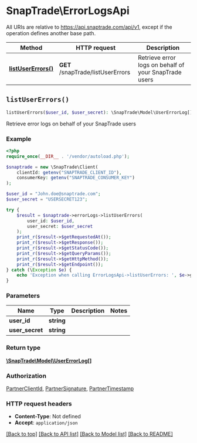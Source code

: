 # SnapTrade\ErrorLogsApi

All URIs are relative to https://api.snaptrade.com/api/v1, except if the operation defines another base path.

| Method | HTTP request | Description |
| ------------- | ------------- | ------------- |
| [**listUserErrors()**](ErrorLogsApi.md#listUserErrors) | **GET** /snapTrade/listUserErrors | Retrieve error logs on behalf of your SnapTrade users |


## `listUserErrors()`

```php
listUserErrors($user_id, $user_secret): \SnapTrade\Model\UserErrorLog[]
```

Retrieve error logs on behalf of your SnapTrade users

### Example

```php
<?php
require_once(__DIR__ . '/vendor/autoload.php');

$snaptrade = new \SnapTrade\Client(
    clientId: getenv("SNAPTRADE_CLIENT_ID"),
    consumerKey: getenv("SNAPTRADE_CONSUMER_KEY")
);

$user_id = "John.doe@snaptrade.com";
$user_secret = "USERSECRET123";

try {
    $result = $snaptrade->errorLogs->listUserErrors(
        user_id: $user_id, 
        user_secret: $user_secret
    );
    print_r($result->$getRequestedAt());
    print_r($result->$getResponse());
    print_r($result->$getStatusCode());
    print_r($result->$getQueryParams());
    print_r($result->$getHttpMethod());
    print_r($result->$getEndpoint());
} catch (\Exception $e) {
    echo 'Exception when calling ErrorLogsApi->listUserErrors: ', $e->getMessage(), PHP_EOL;
}
```

### Parameters

| Name | Type | Description  | Notes |
| ------------- | ------------- | ------------- | ------------- |
| **user_id** | **string**|  | |
| **user_secret** | **string**|  | |

### Return type

[**\SnapTrade\Model\UserErrorLog[]**](../Model/UserErrorLog.md)

### Authorization

[PartnerClientId](../../README.md#PartnerClientId), [PartnerSignature](../../README.md#PartnerSignature), [PartnerTimestamp](../../README.md#PartnerTimestamp)

### HTTP request headers

- **Content-Type**: Not defined
- **Accept**: `application/json`

[[Back to top]](#) [[Back to API list]](../../README.md#endpoints)
[[Back to Model list]](../../README.md#models)
[[Back to README]](../../README.md)
